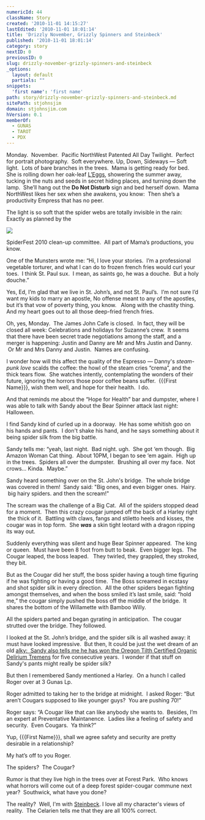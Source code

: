 ```yaml
---
numericId: 44
className: Story
created: '2010-11-01 14:15:27'
lastEdited: '2010-11-01 18:01:14'
title: 'Drizzly November, Grizzly Spinners and Steinbeck'
published: '2010-11-01 18:01:14'
category: story
nextID: 0
previousID: 0
slug: drizzly-november-grizzly-spinners-and-steinbeck
_options:
  layout: default
  partials: ""
snippets:
  'first name': 'first name'
path: story/drizzly-november-grizzly-spinners-and-steinbeck.md
sitePath: stjohnsjim
domain: stjohnsjim.com
hVersion: 0.1
memberOf:
  - GUNAS
  - TAROT
  - PDX
---
```

Monday.&nbsp; November.&nbsp; Pacific NorthWest Patented All Day Twilight. &nbsp;Perfect for portrait photography.&nbsp; Soft everywhere. Up, Down, Sideways &mdash; Soft light.&nbsp; Lots of bare branches in the trees.&nbsp; Mama is getting ready for bed.&nbsp; She is rolling down her oak-leaf [L&rsquo;Eggs][0], showering the summer away, tucking in the nuts and seeds in secret hiding places, and turning down the lamp.&nbsp; She&rsquo;ll hang out the **Do Not Disturb** sign and bed herself down.&nbsp; Mama NorthWest likes her sex when she awakens, you know:&nbsp; Then she&rsquo;s a productivity Empress that has no peer.

The light is so soft that the spider webs are totally invisible in the rain:&nbsp; Exactly as planned by the

![][1]

SpiderFest 2010 clean-up committee.&nbsp; All part of Mama&rsquo;s productions, you know.

One of the Munsters wrote me: &ldquo;Hi, I love your stories.&nbsp; I&rsquo;m a professional vegetable torturer, and what I can do to frozen french fries would curl your toes.&nbsp; I think St. Paul sux.&nbsp; I mean, as saints go, he was a douche.&nbsp; But a holy douche.&rdquo;

Yes, Ed, I&rsquo;m glad that we live in St. John&rsquo;s, and not St. Paul&rsquo;s.&nbsp; I&rsquo;m not sure I&rsquo;d want my kids to marry an apostle, No offense meant to any of the apostles, but it&rsquo;s that vow of poverty thing, you know. &nbsp; Along with the chastity thing.&nbsp; And my heart goes out to all those deep-fried french fries.

Oh, yes, Monday.&nbsp; The James John Cafe is closed.&nbsp; In fact, they will be closed all week: Celebrations and holidays for Suzanne&rsquo;s crew.&nbsp; It seems that there have been secret trade negotiations among the staff, and a merger is happening: Justin and Danny are Mr and Mrs Justin and Danny. &nbsp;Or Mr and Mrs Danny and Justin. &nbsp;Names are confusing.

I wonder how will this affect the quality of the Espresso &mdash; Danny's _steam-punk love_ scalds the coffee: the howl of the steam cries &ldquo;crema&rdquo;, and the thick tears flow.&nbsp; She watches intently, contemplating the wonders of their future, ignoring&nbsp;the horrors those poor coffee beans suffer.&nbsp;&nbsp;{{{First Name}}}, wish them well, and hope for their health. &nbsp;I do.

And that reminds me about the &ldquo;Hope for Health&rdquo; bar and dumpster, where I was able to talk with Sandy about the Bear Spinner attack last night: Halloween.

I find Sandy kind of curled up in a doorway. &nbsp;He has some whitish goo on his hands and pants. &nbsp;I don't shake his hand, and he says something about it being spider silk from the big battle.

Sandy tells me: &ldquo;yeah, last night.&nbsp; Bad night. ugh.&nbsp; She got &lsquo;em though.&nbsp; Big Amazon Woman Cat thing.&nbsp; About 10PM, I began to see &lsquo;em again.&nbsp; High up in the trees.&nbsp; Spiders all over the dumpster.&nbsp; Brushing all over my face.&nbsp; Not crows&hellip; Kinda. &nbsp;Maybe.&rdquo;

Sandy heard something over on the St. John's bridge. &nbsp;The whole bridge was covered in them! &nbsp;Sandy said: &quot;Big ones, and even bigger ones. &nbsp;Hairy. &nbsp;big hairy spiders. and then the scream!&quot;

The scream was the challenge of a Big Cat.&nbsp; All of the spiders stopped dead for a moment.&nbsp; Then this crazy cougar jumped off the back of a Harley right &nbsp;the thick of it. &nbsp;Battling with claws, fangs and stiletto heels and kisses, the cougar was in top form. &nbsp;She **_was_** a skin tight leotard with a dragon ripping its way out.

Suddenly everything was silent and huge Bear Spinner appeared. &nbsp;The king or queen.&nbsp; Must have been 8 foot from butt to beak.&nbsp; Even bigger legs.&nbsp; The Cougar leaped, the boss leaped. &nbsp; They twirled, they grappled, they stroked, they bit.

But as the Cougar did her stuff, the boss spider having a tough time figuring if he was fighting or having a good time.&nbsp; The Boss screamed in ecstasy and shot spider silk in every direction.&nbsp; All the other spiders began fighting amongst themselves, and when the boss smiled it&rsquo;s last smile, said: &ldquo;hold me,&rdquo; the cougar simply pushed the boss off the middle of the bridge. &nbsp;It shares the bottom of the Willamette with Bamboo Willy.

All the spiders parted and began gyrating in anticipation.&nbsp; The cougar strutted over the bridge. They followed.

I looked at the St. John&rsquo;s bridge, and the spider silk is all washed away: it must have looked impressive.&nbsp; But then, It could be just the wet dream of an old [alky:&nbsp; Sandy also tells me he has won the Oregon Tilth Certified Organic Delirium Tremens][2] for five consecutive years. &nbsp;I wonder if that stuff on Sandy's pants might really be spider silk?

But then I remembered Sandy mentioned a Harley.&nbsp; On a hunch I called Roger over at 3 Gunas Lp.

Roger admitted to taking her to the bridge at midnight.&nbsp; I asked Roger: &ldquo;But aren&rsquo;t Cougars supposed to like younger guys?&nbsp; You are pushing 70!&rdquo;

Roger says: &ldquo;A Cougar like that can like anybody she wants to.&nbsp; Besides, I&rsquo;m an expert at Preventative Maintanence.&nbsp; Ladies like a feeling of safety and security.&nbsp; Even Cougars.&nbsp; Ya think?&rdquo;

Yup, {{{First Name}}}, shall we agree safety and security are pretty desirable in a relationship?

My hat&rsquo;s off to you Roger.

The spiders?&nbsp; The Cougar?

Rumor is that they live high in the trees over at Forest Park.&nbsp; Who knows what horrors will come out of a deep forest spider-cougar commune next year?&nbsp; Southwick, what have you done?

The reality? &nbsp;Well, I'm with [Steinbeck][3]. I love all my character's views of reality. &nbsp;The Celarien tells me that they are all 100% correct.

[0]: http://www.leggs.com/
[1]: http://stjohnsjim.com/bridgefight1.gif
[2]: http://en.wikipedia.org/wiki/Delirium_tremens
[3]: http://www.google.com/search?client=safari&amp;rls=en&amp;q=steinbeck&amp;ie=UTF-8&amp;oe=UTF-8